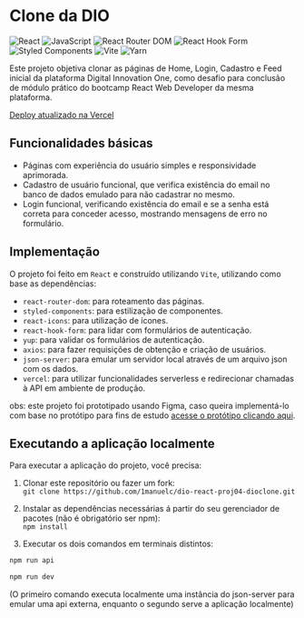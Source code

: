 # Clone da DIO
<div>
  <img src='https://img.shields.io/badge/react-%2320232a.svg?style=for-the-badge&logo=react&logoColor=%2361DAFB' alt='React'>
  <img src='https://img.shields.io/badge/javascript-%23323330.svg?style=for-the-badge&logo=javascript&logoColor=%23F7DF1E' alt='JavaScript'>
  <img src='https://img.shields.io/badge/React_Router-CA4245?style=for-the-badge&logo=react-router&logoColor=white' alt='React Router DOM'>
  <img src='https://img.shields.io/badge/React%20Hook%20Form-%23EC5990.svg?style=for-the-badge&logo=reacthookform&logoColor=white' alt='React Hook Form'>
  <img src='https://img.shields.io/badge/styled--components-DB7093?style=for-the-badge&logo=styled-components&logoColor=white' alt='Styled Components'>
  <img src='https://img.shields.io/badge/vite-%23646CFF.svg?style=for-the-badge&logo=vite&logoColor=white' alt='Vite'>
  <img src='https://img.shields.io/badge/yarn-%232C8EBB.svg?style=for-the-badge&logo=yarn&logoColor=white' alt='Yarn'>
</div>


Este projeto objetiva clonar as páginas de Home, Login, Cadastro e Feed inicial da plataforma Digital Innovation One, como desafio para conclusão de módulo prático do bootcamp React Web Developer da mesma plataforma.

[Deploy atualizado na Vercel](https://dio-react-proj04-dioclone.vercel.app/)

## Funcionalidades básicas
* Páginas com experiência do usuário simples e responsividade aprimorada.
* Cadastro de usuário funcional, que verifica existência do email no banco de dados emulado para não cadastrar no mesmo.
* Login funcional, verificando existência do email e se a senha está correta para conceder acesso, mostrando mensagens de erro no formulário.

## Implementação
O projeto foi feito em `React` e construído utilizando `Vite`, utilizando como base as dependências:
* `react-router-dom`: para roteamento das páginas.
* `styled-components`: para estilização de componentes.
* `react-icons`: para utilização de ícones.
* `react-hook-form`: para lidar com formulários de autenticação.
* `yup`: para validar os formulários de autenticação.
* `axios`: para fazer requisições de obtenção e criação de usuários.
* `json-server`: para emular um servidor local através de um arquivo json com os dados.
* `vercel`: para utilizar funcionalidades serverless e redirecionar chamadas à API em ambiente de produção.

obs: este projeto foi prototipado usando Figma, caso queira implementá-lo com base no protótipo para fins de estudo [acesse o protótipo clicando aqui](https://www.figma.com/design/yhW9LAMJkf5aPepJL1RyMt/DIO-Clone-Remake?node-id=0-1&t=ILKif7X86Qv0r87w-1).

## Executando a aplicação localmente
Para executar a aplicação do projeto, você precisa:

1. Clonar este repositório ou fazer um fork: <br/>
`git clone https://github.com/1manuelc/dio-react-proj04-dioclone.git`

2. Instalar as dependências necessárias á partir do seu gerenciador de pacotes (não é obrigatório ser npm): <br/>
`npm install`

3. Executar os dois comandos em terminais distintos: <br/>
```bash
npm run api
```
```bash
npm run dev
```
(O primeiro comando executa localmente uma instância do json-server para emular uma api externa, enquanto o segundo serve a aplicação localmente)

